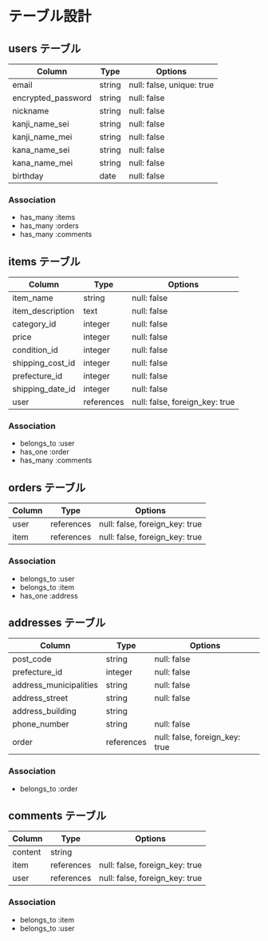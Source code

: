 # テーブル設計

## users テーブル

| Column             | Type   | Options                        |
| ------------------ | ------ | ------------------------------ |
| email              | string | null: false, unique: true      |
| encrypted_password | string | null: false                    |
| nickname           | string | null: false                    |
| kanji_name_sei     | string | null: false                    |
| kanji_name_mei     | string | null: false                    |
| kana_name_sei      | string | null: false                    |
| kana_name_mei      | string | null: false                    |
| birthday           | date   | null: false                    |

### Association

- has_many :items
- has_many :orders
- has_many :comments

## items テーブル

| Column             | Type       | Options                        |
| ------------------ | ---------- | ------------------------------ |
| item_name          | string     | null: false                    |
| item_description   | text       | null: false                    |
| category_id        | integer    | null: false                    |
| price              | integer    | null: false                    |
| condition_id       | integer    | null: false                    |
| shipping_cost_id   | integer    | null: false                    |
| prefecture_id      | integer    | null: false                    |
| shipping_date_id   | integer    | null: false                    |
| user               | references | null: false, foreign_key: true |

### Association

- belongs_to :user
- has_one :order
- has_many :comments

## orders テーブル

| Column                | Type       | Options                        |
| --------------------- | ------     | ------------------------------ |
| user                  | references | null: false, foreign_key: true |
| item                  | references | null: false, foreign_key: true |

### Association

- belongs_to :user
- belongs_to :item
- has_one :address

## addresses テーブル

| Column                 | Type       | Options                        |
| ---------------------  | ---------- | ------------------------------ |
| post_code              | string     | null: false                    |
| prefecture_id          | integer    | null: false                    |
| address_municipalities | string     | null: false                    |
| address_street         | string     | null: false                    |
| address_building       | string     |                                |
| phone_number           | string     | null: false                    |
| order                  | references | null: false, foreign_key: true |

### Association

- belongs_to :order

## comments テーブル

| Column    | Type       | Options                        |
| -------   | ---------- | ------------------------------ |
| content   | string     |                                |
| item      | references | null: false, foreign_key: true |
| user      | references | null: false, foreign_key: true |

### Association

- belongs_to :item
- belongs_to :user

